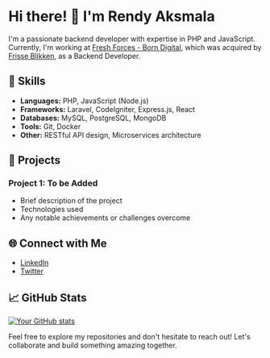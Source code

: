 # Hi there! 👋 I'm Rendy Aksmala

I'm a passionate backend developer with expertise in PHP and JavaScript. Currently, I'm working at [Fresh Forces - Born Digital](https://freshforces.com/), which was acquired by [Frisse Blikken](https://frisseblikken.com/), as a Backend Developer.

## 💼 Skills

- **Languages:** PHP, JavaScript (Node.js)
- **Frameworks:** Laravel, CodeIgniter, Express.js, React
- **Databases:** MySQL, PostgreSQL, MongoDB
- **Tools:** Git, Docker
- **Other:** RESTful API design, Microservices architecture

## 🚀 Projects

### Project 1: To be Added
- Brief description of the project
- Technologies used
- Any notable achievements or challenges overcome

## 🌐 Connect with Me

- [LinkedIn](https://www.linkedin.com/in/raksmala/)
- [Twitter](https://www.instagram.com/raksmala/)

## 📈 GitHub Stats

[![Your GitHub stats](https://github-readme-stats.vercel.app/api?username=raksmala&show_icons=true&theme=radical)](https://github.com/raksmala)

Feel free to explore my repositories and don't hesitate to reach out! Let's collaborate and build something amazing together.
